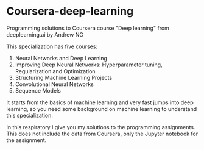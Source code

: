 # Coursera-deep-learning
Programming solutions to Coursera course "Deep learning" from deeplearning.ai by Andrew NG

This specialization has five courses:
1. Neural Networks and Deep Learning
2. Improving Deep Neural Networks: Hyperparameter tuning, Regularization and Optimization
3. Structuring Machine Learning Projects
4. Convolutional Neural Networks
5. Sequence Models

It starts from the basics of machine learning and very fast jumps into deep learning, so you need some background on machine learning to understand this specialization. 

In this respiratory I give you my solutions to the programming assignments. This does not include the data from Coursera, only the Jupyter notebook for the assignment.
